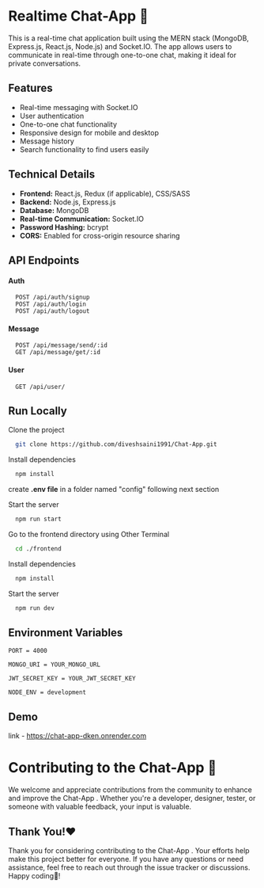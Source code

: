 
# Realtime Chat-App 📨

This is a real-time chat application built using the MERN stack (MongoDB, Express.js, React.js, Node.js) and Socket.IO. The app allows users to communicate in real-time through one-to-one chat, making it ideal for private conversations.






## Features

- Real-time messaging with Socket.IO
- User authentication
- One-to-one chat functionality
- Responsive design for mobile and desktop
- Message history
- Search functionality to find users easily



## Technical Details

- **Frontend:** React.js, Redux (if applicable), CSS/SASS
- **Backend:** Node.js, Express.js
- **Database:** MongoDB
- **Real-time Communication:** Socket.IO
- **Password Hashing:** bcrypt
- **CORS:** Enabled for cross-origin resource sharing
## API Endpoints


#### Auth 

```http
  POST /api/auth/signup
  POST /api/auth/login
  POST /api/auth/logout
```

#### Message

```http
  POST /api/message/send/:id
  GET /api/message/get/:id
```
#### User

```http
  GET /api/user/
```



## Run Locally

Clone the project

```bash
  git clone https://github.com/diveshsaini1991/Chat-App.git
```

Install dependencies

```bash
  npm install 
```

create **.env file** in a folder named "config" following next section

Start the server

```bash
  npm run start
```

Go to the frontend directory using Other Terminal

```bash
  cd ./frontend
```

Install dependencies

```bash
  npm install
```

Start the server

```bash
  npm run dev
```

## Environment Variables


```dotenv
PORT = 4000

MONGO_URI = YOUR_MONGO_URL

JWT_SECRET_KEY = YOUR_JWT_SECRET_KEY

NODE_ENV = development

```


## Demo

link - https://chat-app-dken.onrender.com


# Contributing to the Chat-App 🤝

We welcome and appreciate contributions from the community to enhance and improve the Chat-App . Whether you're a developer, designer, tester, or someone with valuable feedback, your input is valuable.
## Thank You!❤️

Thank you for considering contributing to the Chat-App . Your efforts help make this project better for everyone. If you have any questions or need assistance, feel free to reach out through the issue tracker or discussions. Happy coding🤩!
